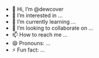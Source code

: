 - 👋 Hi, I’m @dewcover
- 👀 I’m interested in ...
- 🌱 I’m currently learning ...
- 💞️ I’m looking to collaborate on ...
- 📫 How to reach me ...
- 😄 Pronouns: ...
- ⚡ Fun fact: ...

<!---
dewcover/dewcover is a ✨ special ✨ repository because its `README.md` (this file) appears on your GitHub profile.
You can click the Preview link to take a look at your changes.
--->
